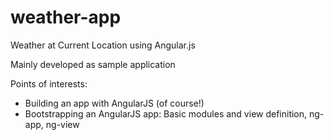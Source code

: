 # weather-app
Weather at Current Location using Angular.js

Mainly developed as sample application


Points of interests:

-  Building an app with AngularJS (of course!)
-  Bootstrapping an AngularJS app: Basic modules and view definition, ng-app, ng-view
